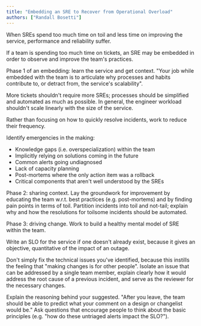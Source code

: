 ```yaml
---
title: "Embedding an SRE to Recover from Operational Overload"
authors: ["Randall Bosetti"]
---
```


When SREs spend too much time on toil and less time on improving the service, performance and reliability suffer.

If a team is spending too much time on tickets, an SRE may be embedded in order to observe and improve the team's practices.

Phase 1 of an embedding: learn the service and get context. "Your job while embedded with the team is to articulate why processes and habits contribute to, or detract from, the service's scalability".

More tickets shouldn't require more SREs; processes should be simplified and automated as much as possible. In general, the engineer workload shouldn't scale linearly with the size of the service.

Rather than focusing on how to quickly resolve incidents, work to reduce their frequency.

Identify emergencies in the making:
- Knowledge gaps (i.e. overspecialization) within the team
- Implicitly relying on solutions coming in the future
- Common alerts going undiagnosed
- Lack of capacity planning
- Post-mortems where the only action item was a rollback
- Critical components that aren't well understood by the SREs

Phase 2: sharing context. Lay the groundwork for improvement by educating the team w.r.t. best practices (e.g. post-mortems) and by finding pain points in terms of toil. Partition incidents into toil and not-tail; explain why and how the resolutions for toilsome incidents should be automated.

Phase 3: driving change. Work to build a healthy mental model of SRE within the team.

Write an SLO for the service if one doesn't already exist, because it gives an objective, quantitative of the impact of an outage.

Don't simply fix the technical issues you've identified, because this instills the feeling that "making changes is for other people". Isolate an issue that can be addressed by a single team member, explain clearly how it would address the root cause of a previous incident, and serve as the reviewer for the necessary changes.

Explain the reasoning behind your suggested. "After you leave, the team should be able to predict what your comment on a design or changelist would be." Ask questions that encourage people to think about the basic principles (e.g. "how do these untriaged alerts impact the SLO?").
